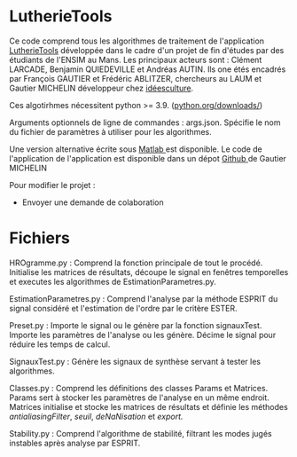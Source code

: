 # LutherieTools

Ce code comprend tous les algorithmes de traitement de l'application [LutherieTools](https://lutherietools.ideesculture.fr/) développée dans le cadre d'un projet de fin d'études par des étudiants de l'ENSIM au Mans. Les principaux acteurs sont : Clément LARCADE, Benjamin QUIEDEVILLE et Andréas AUTIN. Ils one étés encadrés par François GAUTIER et Frédéric ABLITZER, chercheurs au LAUM et Gautier MICHELIN développeur chez [idéesculture](https://www.ideesculture.com/).

Ces algotirhmes nécessitent python >= 3.9. ([python.org/downloads/](https://www.python.org/downloads/))

Arguments optionnels de ligne de commandes : args.json. Spécifie le nom du fichier de paramètres à utiliser pour les algorithmes.

Une version alternative écrite sous [Matlab ](https://github.com/BenjaminQuiedeville/LutherieToolsMatlab)est disponible. Le code de l'application de l'application est disponible dans un dépot [Github ](https://github.com/ideesculture/lutherietools)de Gautier MICHELIN

Pour modifier le projet : 

- Envoyer une demande de colaboration


# Fichiers

HROgramme.py : Comprend la fonction principale de tout le procédé. Initialise les matrices de résultats, découpe le signal en fenêtres temporelles et executes les algorithmes de EstimationParametres.py.

EstimationParametres.py : Comprend l'analyse par la méthode ESPRIT du signal considéré et l'estimation de l'ordre par le critère ESTER.

Preset.py : Importe le signal ou le génère par la fonction signauxTest. Importe les paramètres de l'analyse ou les génère. Décime le signal pour réduire les temps de calcul.

SignauxTest.py : Génère les signaux de synthèse servant à tester les algorithmes.

Classes.py : Comprend les définitions des classes Params et Matrices. Params sert à stocker les paramètres de l'analyse en un même endroit. Matrices initialise et stocke les matrices de résultats et définie les méthodes *antialiasingFilter*, *seuil*, *deNaNisation* et *export.*

Stability.py : Comprend l'algorithme de stabilité, filtrant les modes jugés instables après analyse par ESPRIT.
